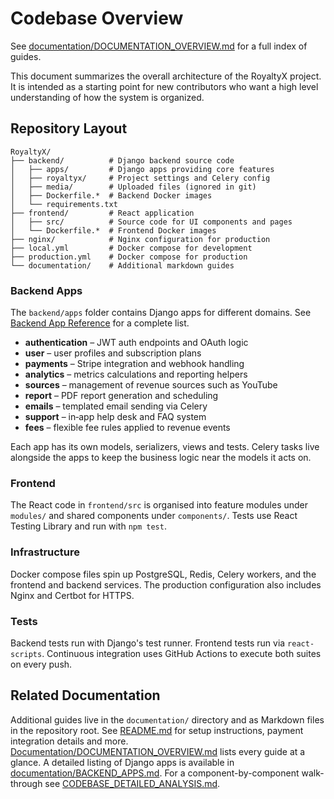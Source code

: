 # Codebase Overview
See [documentation/DOCUMENTATION_OVERVIEW.md](documentation/DOCUMENTATION_OVERVIEW.md) for a full index of guides.


This document summarizes the overall architecture of the RoyaltyX project. It is intended as a starting point for new contributors who want a high level understanding of how the system is organized.

## Repository Layout

```
RoyaltyX/
├── backend/          # Django backend source code
│   ├── apps/         # Django apps providing core features
│   ├── royaltyx/     # Project settings and Celery config
│   ├── media/        # Uploaded files (ignored in git)
│   ├── Dockerfile.*  # Backend Docker images
│   └── requirements.txt
├── frontend/         # React application
│   ├── src/          # Source code for UI components and pages
│   └── Dockerfile.*  # Frontend Docker images
├── nginx/            # Nginx configuration for production
├── local.yml         # Docker compose for development
├── production.yml    # Docker compose for production
└── documentation/    # Additional markdown guides
```

### Backend Apps

The `backend/apps` folder contains Django apps for different domains. See
[Backend App Reference](documentation/BACKEND_APPS.md) for a complete list.

- **authentication** – JWT auth endpoints and OAuth logic
- **user** – user profiles and subscription plans
- **payments** – Stripe integration and webhook handling
- **analytics** – metrics calculations and reporting helpers
- **sources** – management of revenue sources such as YouTube
- **report** – PDF report generation and scheduling
- **emails** – templated email sending via Celery
- **support** – in‑app help desk and FAQ system
- **fees** – flexible fee rules applied to revenue events

Each app has its own models, serializers, views and tests. Celery tasks live
alongside the apps to keep the business logic near the models it acts on.

### Frontend

The React code in `frontend/src` is organised into feature modules under `modules/` and shared components under `components/`. Tests use React Testing Library and run with `npm test`.

### Infrastructure

Docker compose files spin up PostgreSQL, Redis, Celery workers, and the frontend and backend services. The production configuration also includes Nginx and Certbot for HTTPS.

### Tests

Backend tests run with Django's test runner. Frontend tests run via `react-scripts`. Continuous integration uses GitHub Actions to execute both suites on every push.

## Related Documentation

Additional guides live in the `documentation/` directory and as Markdown files
in the repository root. See [README.md](README.md) for setup instructions,
payment integration details and more. [Documentation/DOCUMENTATION_OVERVIEW.md](documentation/DOCUMENTATION_OVERVIEW.md) lists every guide at a glance. A detailed listing of Django apps is
available in [documentation/BACKEND_APPS.md](documentation/BACKEND_APPS.md). For a component-by-component walk-through see
[CODEBASE_DETAILED_ANALYSIS.md](CODEBASE_DETAILED_ANALYSIS.md).

